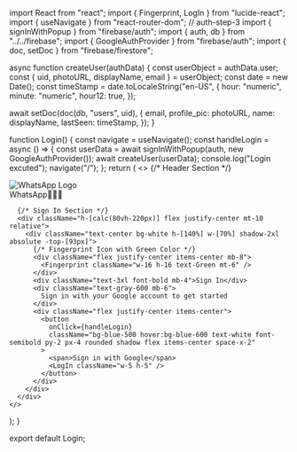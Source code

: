 import React from "react";
import { Fingerprint, LogIn } from "lucide-react";
import { useNavigate } from "react-router-dom";
// auth-step-3
import { signInWithPopup } from "firebase/auth";
import { auth, db } from "../../firebase";
import { GoogleAuthProvider } from "firebase/auth";
import { doc, setDoc } from "firebase/firestore";

async function createUser(authData) {
  const userObject = authData.user;
  const { uid, photoURL, displayName, email } = userObject;
  const date = new Date();
  const timeStamp = date.toLocaleString("en-US", {
    hour: "numeric",
    minute: "numeric",
    hour12: true,
  });

  await setDoc(doc(db, "users", uid), {
    email,
    profile_pic: photoURL,
    name: displayName,
    lastSeen: timeStamp,
  });
}

function Login() {
  const navigate = useNavigate();
  const handleLogin = async () => {
    const userData = await signInWithPopup(auth, new GoogleAuthProvider());
    await createUser(userData);
    console.log("Login excuted");
    navigate("/");
  };
  return (
    <>
      {/* Header Section */}
      <div className="h-[220px] bg-Green flex items-center justify-center">
        <div className="text-center">
          <img
            src="/src/components/whatsapp.svg"
            alt="WhatsApp Logo"
            className="w-16 h-16 mx-auto"
          />
          <div className="text-white text-2xl font-bold mt-2">WhatsApp🙋🏻‍♀️</div>
        </div>
      </div>

      {/* Sign In Section */}
      <div className="h-[calc(80vh-220px)] flex justify-center mt-10 relative">
        <div className="text-center bg-white h-[140%] w-[70%] shadow-2xl absolute -top-[93px]">
          {/* Fingerprint Icon with Green Color */}
          <div className="flex justify-center items-center mb-8">
            <Fingerprint className="w-16 h-16 text-Green mt-6" />
          </div>
          <div className="text-3xl font-bold mb-4">Sign In</div>
          <div className="text-gray-600 mb-6">
            Sign in with your Google account to get started
          </div>
          <div className="flex justify-center items-center">
            <button
              onClick={handleLogin}
              className="bg-blue-500 hover:bg-blue-600 text-white font-semibold py-2 px-4 rounded shadow flex items-center space-x-2"
            >
              <span>Sign in with Google</span>
              <LogIn className="w-5 h-5" />
            </button>
          </div>
        </div>
      </div>
    </>
  );
}

export default Login;

